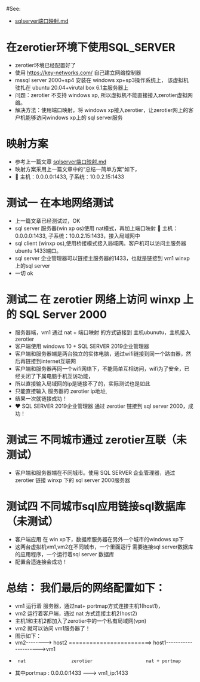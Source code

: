 #See:
- [sqlserver端口映射.md](https://github.com/AaG7xNnrgbzeyqc5woPS/linux_help/blob/master/mssql_server_2000/sqlserver%E7%AB%AF%E5%8F%A3%E6%98%A0%E5%B0%84.md)

# 在zerotier环境下使用SQL_SERVER
- zerotier环境已经配置好了
- 使用 https://key-networks.com/ 自己建立网络控制器
- mssql server 2000+sp4 安装在 windows xp+sp3操作系统上， 该虚拟机 驻扎在 ubuntu 20.04+virutal box 6.1主服务器上
- 问题：zerotier 不支持 windows xp, 所以虚拟机不能直接接入zerotier虚拟网络。
- 解决方法：使用端口映射，将 windows xp接入zerotier，让zerotier网上的客户机能够访问windows xp上的 sql server服务

# 映射方案
   - 参考上一篇文章 [sqlserver端口映射.md](https://github.com/AaG7xNnrgbzeyqc5woPS/linux_help/blob/master/mssql_server_2000/sqlserver%E7%AB%AF%E5%8F%A3%E6%98%A0%E5%B0%84.md)
   - 映射方案采用上一篇文章中的“总结一简单方案”如下，
   - 💯 主机：0.0.0.0:1433, 子系统：10.0.2.15:1433

# 测试一 在本地网络测试
 - 上一篇文章已经测试过，OK
 - sql server 服务器(win xp os)使用 nat模式，再加上端口映射 💯 主机：0.0.0.0:1433, 子系统：10.0.2.15:1433，接入局域网中
 - sql client (winxp os),使用桥接模式接入局域网。客户机可以访问主服务器ubuntu 1433端口。
 - sql server 企业管理器可以链接主服务器的1433，也就是链接到 vm1 winxp上的sql server
 - 一切 ok

# 测试二 在 zerotier 网络上访问 winxp 上的 SQL Server 2000
 - 服务器端，vm1 通过 nat + 端口映射 的方式链接到 主机ubunutu，主机接入 zerotier
 - 客户端使用 windows 10 + SQL SERVER 2019企业管理器
 - 客户端和服务器端是两台独立的实体电脑，通过wifi链接到同一个路由器，然后再链接到internet互联网
 - 客户端和服务器再同一个wifi网络下，不能简单互相访问，wifi为了安全，已经关闭了下属电脑手机互访功能，
 - 所以直接输入局域网的ip是链接不了的，实际测试也是如此
 - 只能直接输入 服务器的 zerotier ip地址,
 - 结果一次就链接成功！
 - ❤️ SQL SERVER 2019企业管理器 通过 zerotier 链接到 sql server 2000，成功！

# 测试三 不同城市通过 zerotier互联（未测试）
  - 客户端和服务器端在不同城市。使用 SQL SERVER 企业管理器，通过 zerotier 链接 winxp 下的 sql server 2000服务器

# 测试四 不同城市sql应用链接sql数据库（未测试）
  - 客户端应用 在 win xp下，数据库服务器在另外一个城市的windows xp下
  - 这两台虚拟机vm1,vm2在不同城市，一个里面运行 需要连接sql server数据库的应用程序，一个运行着sql server 数据库
  - 配置合适连接会成功！

# 总结：  我们最后的网络配置如下：
  - vm1 运行着 服务器，通过nat+ portmap方式连接主机1(host1)，
  - vm2 运行着客户端，通过 nat 方式连接主机2(host2)
  - 主机1和主机2都加入了zerotier中的一个私有局域网(vpn)
  - vm2 就可以访问 vm1服务器了！
  -  图示如下：
  - vm2--------> host2 ========================> host1--------------------->vm1
  -      nat                 zerotier                    nat + portmap
  - 其中portmap : 0.0.0.0:1433 ---> vm1_ip:1433

